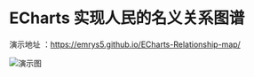 # ECharts 实现人民的名义关系图谱
演示地址 ：https://emrys5.github.io/ECharts-Relationship-map/

![演示图](https://emrys5.github.io/ECharts-Relationship-map/demo.png)



